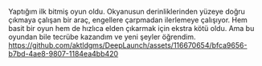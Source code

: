 Yaptığım ilk bitmiş oyun oldu. Okyanusun derinliklerinden yüzeye doğru çıkmaya çalışan bir araç, engellere çarpmadan ilerlemeye çalışıyor. Hem basit bir oyun hem de hızlıca elden çıkarmak için ekstra kötü oldu. Ama bu oyundan bile tecrübe kazandım ve yeni şeyler öğrendim.
https://github.com/aktldgms/DeepLaunch/assets/116670654/bfca9656-b7bd-4ae8-9807-1184ea4bb420
